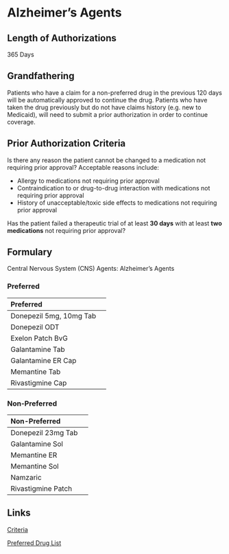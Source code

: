 # Alzheimer’s Agents

## Length of Authorizations

365 Days

## Grandfathering

Patients who have a claim for a non-preferred drug in the previous 120 days will be automatically approved to continue the drug. Patients who have taken the drug previously but do not have claims history (e.g. new to Medicaid), will need to submit a prior authorization in order to continue coverage.

## Prior Authorization Criteria

Is there any reason the patient cannot be changed to a medication not requiring prior approval? Acceptable reasons include:

-   Allergy to medications not requiring prior approval
-   Contraindication to or drug-to-drug interaction with medications not requiring prior approval
-   History of unacceptable/toxic side effects to medications not requiring prior approval

Has the patient failed a therapeutic trial of at least **30 days** with at least **two medications** not requiring prior approval?

## Formulary

Central Nervous System (CNS) Agents: Alzheimer’s Agents

### Preferred

| Preferred               |      |
| :---------------------- | ---: |
| Donepezil 5mg, 10mg Tab |      |
| Donepezil ODT           |      |
| Exelon Patch BvG        |      |
| Galantamine Tab         |      |
| Galantamine ER Cap      |      |
| Memantine Tab           |      |
| Rivastigmine Cap        |      |

### Non-Preferred

| Non-Preferred      |      |
| :----------------- | ---: |
| Donepezil 23mg Tab |      |
| Galantamine Sol    |      |
| Memantine ER       |      |
| Memantine Sol      |      |
| Namzaric           |      |
| Rivastigmine Patch |      |

## Links

[Criteria](https://pharmacy.medicaid.ohio.gov/sites/default/files/20220415_UPDL_Criteria_FINAL_.pdf#page=21)

[Preferred Drug List](https://pharmacy.medicaid.ohio.gov/sites/default/files/20220701_UPDL_FINAL.pdf#page=11)

